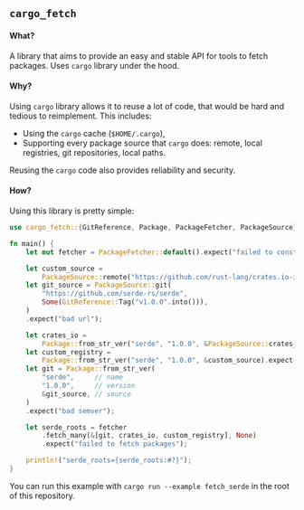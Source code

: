 ## `cargo_fetch`

#### What?

A library that aims to provide an easy and stable API for tools to fetch packages.
Uses `cargo` library under the hood.

#### Why?

Using `cargo` library allows it to reuse a lot of code, that would be
hard and tedious to reimplement.
This includes:
- Using the `cargo` cache (`$HOME/.cargo`),
- Supporting every package source that `cargo` does: remote, local registries, git repositories, local paths.

Reusing the `cargo` code also provides reliability and security.

#### How?

Using this library is pretty simple:

```rust
use cargo_fetch::{GitReference, Package, PackageFetcher, PackageSource};

fn main() {
    let mut fetcher = PackageFetcher::default().expect("failed to construct the fetcher");

    let custom_source =
        PackageSource::remote("https://github.com/rust-lang/crates.io-index").expect("bad url");
    let git_source = PackageSource::git(
        "https://github.com/serde-rs/serde",
        Some(GitReference::Tag("v1.0.0".into())),
    )
    .expect("bad url");

    let crates_io =
        Package::from_str_ver("serde", "1.0.0", &PackageSource::crates_io()).expect("bad semver");
    let custom_registry =
        Package::from_str_ver("serde", "1.0.0", &custom_source).expect("bad semver");
    let git = Package::from_str_ver(
        "serde",     // name
        "1.0.0",     // version
        &git_source, // source
    )
    .expect("bad semver");

    let serde_roots = fetcher
        .fetch_many(&[git, crates_io, custom_registry], None)
        .expect("failed to fetch packages");

    println!("serde_roots={serde_roots:#?}");
}
```

You can run this example with `cargo run --example fetch_serde` in the root of this repository.
